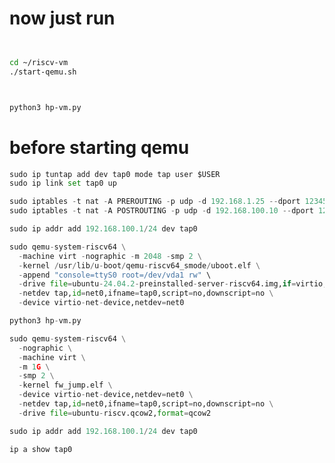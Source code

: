 # now just run 

````bash


cd ~/riscv-vm
./start-qemu.sh


```` 


````bash


python3 hp-vm.py

```` 





# before starting qemu 


````py
sudo ip tuntap add dev tap0 mode tap user $USER
sudo ip link set tap0 up
````


````py
sudo iptables -t nat -A PREROUTING -p udp -d 192.168.1.25 --dport 12345 -j DNAT --to-destination 192.168.100.10:12345
sudo iptables -t nat -A POSTROUTING -p udp -d 192.168.100.10 --dport 12345 -j MASQUERADE
````



````py
sudo ip addr add 192.168.100.1/24 dev tap0
````

````py
sudo qemu-system-riscv64 \
  -machine virt -nographic -m 2048 -smp 2 \
  -kernel /usr/lib/u-boot/qemu-riscv64_smode/uboot.elf \
  -append "console=ttyS0 root=/dev/vda1 rw" \
  -drive file=ubuntu-24.04.2-preinstalled-server-riscv64.img,if=virtio,format=raw \
  -netdev tap,id=net0,ifname=tap0,script=no,downscript=no \
  -device virtio-net-device,netdev=net0
````

````py
python3 hp-vm.py
````

````py
sudo qemu-system-riscv64 \
  -nographic \
  -machine virt \
  -m 1G \
  -smp 2 \
  -kernel fw_jump.elf \
  -device virtio-net-device,netdev=net0 \
  -netdev tap,id=net0,ifname=tap0,script=no,downscript=no \
  -drive file=ubuntu-riscv.qcow2,format=qcow2
````




````py
sudo ip addr add 192.168.100.1/24 dev tap0
````

````py
ip a show tap0
````
